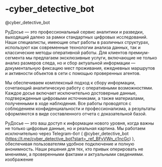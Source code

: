 # -cyber_detective_bot
@cyber_detective_bot

РуДосье — это профессиональный сервис аналитики и разведки, выходящий далеко за рамки стандартных цифровых исследований. Наши специалисты, имеющие опыт работы в различных структурах, используют как современные технологии анализа данных, так и классические методы оперативной работы. Для клиентов премиум-сегмента мы предлагаем эксклюзивные услуги, включающие не только анализ размеров следа, но и сбор актуальной информации — документальную фиксацию мест проживания, ежедневных маршрутов и активности объектов в сети с помощью проверенных агентов.

Мы обеспечиваем комплексный подход к сбору информации, сочетающий аналитическую работу с оперативными возможностями. Каждое досье включает исключительно достоверные данные, подтвержденные цифровыми источниками, а также материалами, полученными в ходе наблюдения. Все работы проводятся с соблюдением конфиденциальности и профессионализма, а результаты оформляются в виде составленного отчета с доказательной базой.

РуДосье — это ваш доступ к информации нового уровня, когда важны не только цифровые данные, но и реальная картина. Мы работаем исключительно через Telegram-бот ( @cyber_detective_bot (https://t.me/cyber_detective_bot?start=_ref_BFvVWn_c1ncGc) ), обеспечивая пользователям удобное подключение и полную анонимность. Наши решения для тех, кто привык оперировать не мнениями, а проверенными фактами и актуальными сведениями. изображение
